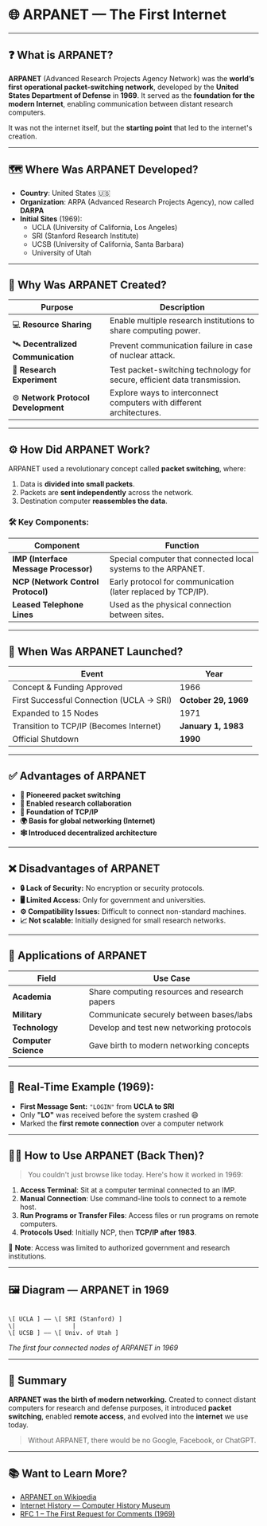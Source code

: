 # 🌐 ARPANET — The First Internet

---

## ❓ What is ARPANET?

**ARPANET** (Advanced Research Projects Agency Network) was the **world’s first operational packet-switching network**, developed by the **United States Department of Defense** in **1969**. It served as the **foundation for the modern Internet**, enabling communication between distant research computers.

It was not the internet itself, but the **starting point** that led to the internet's creation.

---

## 🗺️ Where Was ARPANET Developed?

- **Country**: United States 🇺🇸  
- **Organization**: ARPA (Advanced Research Projects Agency), now called **DARPA**  
- **Initial Sites** (1969):
  - UCLA (University of California, Los Angeles)
  - SRI (Stanford Research Institute)
  - UCSB (University of California, Santa Barbara)
  - University of Utah

---

## 🎯 Why Was ARPANET Created?

| Purpose | Description |
|--------|-------------|
| 💻 **Resource Sharing** | Enable multiple research institutions to share computing power. |
| 🛰️ **Decentralized Communication** | Prevent communication failure in case of nuclear attack. |
| 🧪 **Research Experiment** | Test packet-switching technology for secure, efficient data transmission. |
| ⚙️ **Network Protocol Development** | Explore ways to interconnect computers with different architectures. |

---

## ⚙️ How Did ARPANET Work?

ARPANET used a revolutionary concept called **packet switching**, where:

1. Data is **divided into small packets**.
2. Packets are **sent independently** across the network.
3. Destination computer **reassembles the data**.

### 🛠️ Key Components:

| Component | Function |
|----------|----------|
| **IMP (Interface Message Processor)** | Special computer that connected local systems to the ARPANET. |
| **NCP (Network Control Protocol)** | Early protocol for communication (later replaced by TCP/IP). |
| **Leased Telephone Lines** | Used as the physical connection between sites. |

---

## 📅 When Was ARPANET Launched?

| Event | Year |
|-------|------|
| Concept & Funding Approved | 1966 |
| First Successful Connection (UCLA → SRI) | **October 29, 1969** |
| Expanded to 15 Nodes | 1971 |
| Transition to TCP/IP (Becomes Internet) | **January 1, 1983** |
| Official Shutdown | **1990** |

---

## ✅ Advantages of ARPANET

- **📡 Pioneered packet switching**
- **🧠 Enabled research collaboration**
- **🧱 Foundation of TCP/IP**
- **🌍 Basis for global networking (Internet)**
- **🕸️ Introduced decentralized architecture**

---

## ❌ Disadvantages of ARPANET

- **🔒 Lack of Security:** No encryption or security protocols.
- **🖥️ Limited Access:** Only for government and universities.
- **⚙️ Compatibility Issues:** Difficult to connect non-standard machines.
- **📈 Not scalable:** Initially designed for small research networks.

---

## 💼 Applications of ARPANET

| Field         | Use Case                                      |
|---------------|-----------------------------------------------|
| **Academia**  | Share computing resources and research papers |
| **Military**  | Communicate securely between bases/labs       |
| **Technology**| Develop and test new networking protocols     |
| **Computer Science** | Gave birth to modern networking concepts   |

---

## 🔄 Real-Time Example (1969):

- **First Message Sent:** `"LOGIN"` from **UCLA to SRI**
- Only **"LO"** was received before the system crashed 😄
- Marked the **first remote connection** over a computer network

---

## 🧑‍💻 How to Use ARPANET (Back Then)?

> You couldn't just browse like today. Here's how it worked in 1969:

1. **Access Terminal**: Sit at a computer terminal connected to an IMP.
2. **Manual Connection**: Use command-line tools to connect to a remote host.
3. **Run Programs or Transfer Files**: Access files or run programs on remote computers.
4. **Protocols Used**: Initially NCP, then **TCP/IP after 1983**.

📝 **Note**: Access was limited to authorized government and research institutions.

---

## 🖼️ Diagram — ARPANET in 1969

```

\[ UCLA ] —— \[ SRI (Stanford) ]
\|                |
\[ UCSB ] —— \[ Univ. of Utah ]

```
*The first four connected nodes of ARPANET in 1969*

---

## 📌 Summary

**ARPANET was the birth of modern networking.** Created to connect distant computers for research and defense purposes, it introduced **packet switching**, enabled **remote access**, and evolved into the **internet** we use today.

> Without ARPANET, there would be no Google, Facebook, or ChatGPT.

---

## 📚 Want to Learn More?

- [ARPANET on Wikipedia](https://en.wikipedia.org/wiki/ARPANET)
- [Internet History — Computer History Museum](https://computerhistory.org/)
- [RFC 1 – The First Request for Comments (1969)](https://www.rfc-editor.org/info/rfc1)
